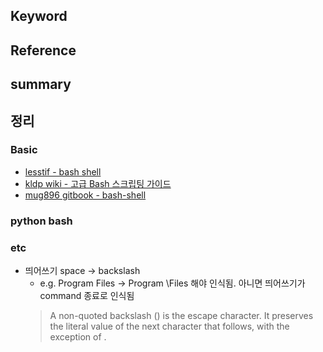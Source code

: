 ## Keyword

## Reference

## summary

## 정리
### Basic 
  - [lesstif - bash shell](https://www.lesstif.com/display/1STB/bash+shell)
  - [kldp wiki - 고급 Bash 스크립팅 가이드](https://wiki.kldp.org/HOWTO/html/Adv-Bash-Scr-HOWTO/index.html)
  - [mug896 gitbook - bash-shell](https://mug896.github.io/bash-shell/)

### python bash

### etc
  - 띄어쓰기 space -> backslash
    - e.g. Program Files -> Program \Files 해야 인식됨. 아니면 띄어쓰기가 command 종료로 인식됨
    > A  non-quoted  backslash (\) is the escape character.  It preserves the literal value of the next character that follows, with the exception of <newline>. 

